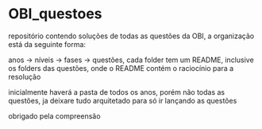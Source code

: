 # OBI_questoes
repositório contendo soluções de todas as questões da OBI,
a organização está da seguinte forma:

anos -> níveis -> fases -> questões,
cada folder tem um README, inclusive os folders das questões, onde o README contém o raciocínio para a resolução

inicialmente haverá a pasta de todos os anos, porém não todas as questões, ja deixare tudo arquitetado para só ir lançando as questões

obrigado pela compreensão
